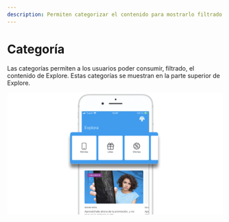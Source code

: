 ```yaml
---
description: Permiten categorizar el contenido para mostrarlo filtrado a los usuarios
---
```


# Categoría

Las categorías permiten a los usuarios poder consumir, filtrado, el contenido de Explore. Estas categorías se muestran en la parte superior de Explore.

![](.gitbook/assets/categoria_detalle.png)

